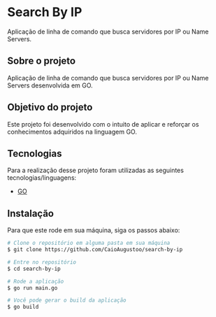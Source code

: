 # Search By IP
Aplicação de linha de comando que busca servidores por IP ou Name Servers.

## Sobre o projeto 
Aplicação de linha de comando que busca servidores por IP ou Name Servers desenvolvida em GO.


## Objetivo do projeto
Este projeto foi desenvolvido com o intuito de aplicar e reforçar os conhecimentos adquiridos na linguagem GO.

## Tecnologias 
Para a realização desse projeto foram utilizadas as seguintes tecnologias/linguagens: 
- [GO](https://go.dev/) 

## Instalação
Para que este rode em sua máquina, siga os passos abaixo:

```bash
# Clone o repositório em alguma pasta em sua máquina
$ git clone https://github.com/CaioAugustoo/search-by-ip

# Entre no repositório
$ cd search-by-ip

# Rode a aplicação
$ go run main.go

# Você pode gerar o build da aplicação
$ go build
```
